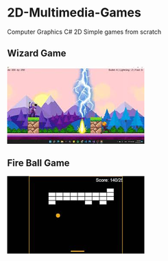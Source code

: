 # 2D-Multimedia-Games

Computer Graphics C# 2D Simple games from scratch

## Wizard Game
<div align="left">
      <a href="https://youtu.be/UTQU8yUY__c">
         <img src="https://github.com/AhmedIssa11/2D-Multimedia-Games/blob/Big-Game/demo/g1.jpg">
      </a>
</div>

## Fire Ball Game
<div align="left">
      <a href="https://youtu.be/yvcrGpBRXus">
         <img src="https://github.com/AhmedIssa11/2D-Multimedia-Games/blob/Big-Game/demo/g2.jpg">
      </a>
</div>
